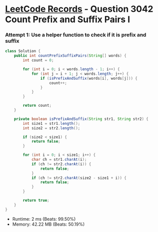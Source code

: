 # [LeetCode Records](../../README.md) - Question 3042 Count Prefix and Suffix Pairs I

### Attempt 1: Use a helper function to check if it is prefix and suffix
```java
class Solution {
    public int countPrefixSuffixPairs(String[] words) {
        int count = 0;

        for (int i = 0; i < words.length - 1; i++) {
            for (int j = i + 1; j < words.length; j++) {
                if (isPrefixAndSuffix(words[i], words[j])) {
                    count++;
                }
            }
        }

        return count;
    }

    private boolean isPrefixAndSuffix(String str1, String str2) {
        int size1 = str1.length();
        int size2 = str2.length();

        if (size2 < size1) {
            return false;
        }

        for (int i = 0; i < size1; i++) {
            char ch = str1.charAt(i);
            if (ch != str2.charAt(i)) {
                return false;
            }
            if (ch != str2.charAt(size2 - size1 + i)) {
                return false;
            }
        }

        return true;
    }
}
```
- Runtime: 2 ms (Beats: 99.50%)
- Memory: 42.22 MB (Beats: 50.19%)

<br>
